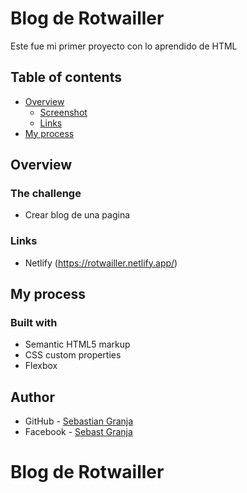 # Blog de Rotwailler

Este fue mi primer proyecto con lo aprendido de HTML

## Table of contents

- [Overview](#overview)
  - [Screenshot](#screenshot)
  - [Links](#links)
- [My process](#my-process)



## Overview

### The challenge

- Crear blog de una pagina

### Links
- Netlify (https://rotwailler.netlify.app/)

  
## My process

### Built with

- Semantic HTML5 markup
- CSS custom properties
- Flexbox

## Author

- GitHub - [Sebastian Granja](https://github.com/sebastgran15)
- Facebook - [Sebast Granja](https://www.facebook.com/jose.guachangamez/)
  
# Blog de Rotwailler

